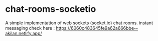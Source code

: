 # chat-rooms-socketio
A simple implementation of web sockets (socket.io) chat rooms. instant messaging
check here : https://6060c483645fe9a62a666bbe--akilan.netlify.app/
